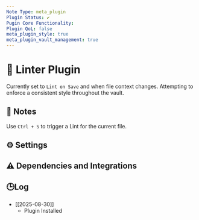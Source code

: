 ```yaml
---
Note Type: meta_plugin
Plugin Status: ✔️
Pugin Core Functionality:
Plugin QoL: false
meta_plugin_style: true
meta_plugin_vault_management: true
---
```

# 🔌 Linter Plugin

Currently set to `Lint on Save` and when file context changes. Attempting to enforce a consistent style throughout the vault.

## 📝 Notes

Use `Ctrl + S` to trigger a Lint for the current file.

## ⚙️ Settings

## ⚠️ Dependencies and Integrations

## 🕒Log

- [[2025-08-30]]
	- Plugin Installed

